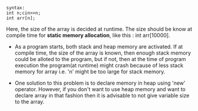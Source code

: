 ```
syntax:
int n;cin>>n;
int arr[n];
```
Here, the size of the array is decided at runtime. The size should be know at compile time for **static memory allocation**, like this : int arr[10000]. 


- As a program starts, both stack and heap memory are activated. If at compile time, the size of the array is known, then enough stack memory could be alloted to the program, but if not, then at the time of program execution the program(at runtime) might crash because of less stack memory for array i.e. 'n' might be too large for stack memory. 

- One solution to this problem is to declare memory in heap using 'new' operator. However, if you don't want to use heap memory and want to declare array in that fashion then it is advisable to not give variable size to the array. 